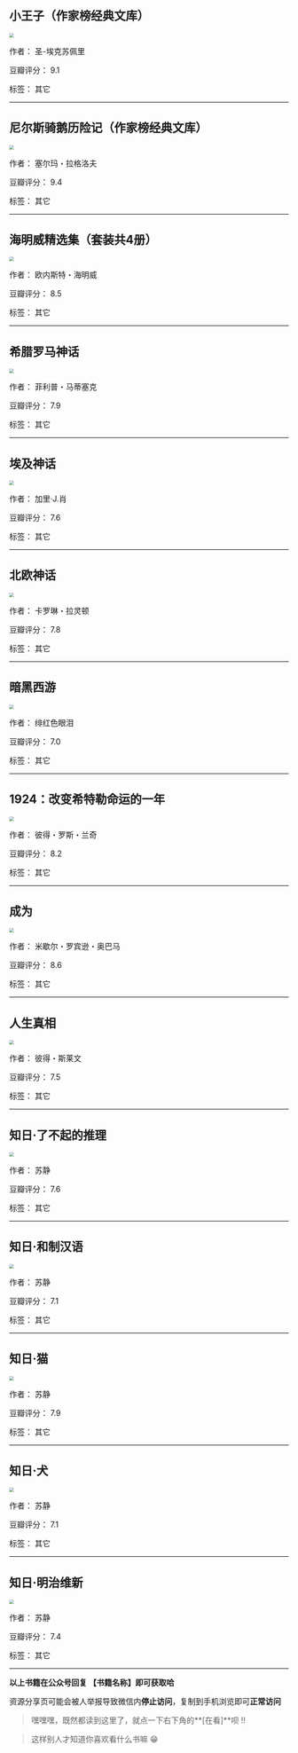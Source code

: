 ## 小王子（作家榜经典文库）

<img src="https://www.aibooks.cc/wp-content/uploads/2019/04/2019040805341028.jpg" style="zoom:50%;" />

作者： 圣-埃克苏佩里

豆瓣评分：  9.1

标签： 其它


---

## 尼尔斯骑鹅历险记（作家榜经典文库）

<img src="https://www.aibooks.cc/wp-content/uploads/2019/04/2019040805293898.jpg" style="zoom:50%;" />

作者： 塞尔玛・拉格洛夫

豆瓣评分：  9.4

标签： 其它


---

## 海明威精选集（套装共4册）

<img src="https://www.aibooks.cc/wp-content/uploads/2019/04/20190408052256100.jpg" style="zoom:50%;" />

作者： 欧内斯特・海明威

豆瓣评分：  8.5

标签： 其它


---

## 希腊罗马神话

<img src="https://www.aibooks.cc/wp-content/uploads/2019/04/2019040805163946.jpg" style="zoom:50%;" />

作者： 菲利普・马蒂塞克

豆瓣评分：  7.9

标签： 其它


---

## 埃及神话

<img src="https://www.aibooks.cc/wp-content/uploads/2019/04/2019040805103246.jpg" style="zoom:50%;" />

作者： 加里·J.肖

豆瓣评分：  7.6

标签： 其它


---

## 北欧神话

<img src="https://www.aibooks.cc/wp-content/uploads/2019/04/2019040804393512.jpg" style="zoom:50%;" />

作者： 卡罗琳・拉灵顿

豆瓣评分：  7.8

标签： 其它


---

## 暗黑西游

<img src="https://www.aibooks.cc/wp-content/uploads/2019/04/2019040804342235.jpg" style="zoom:50%;" />

作者： 绯红色眼泪

豆瓣评分：  7.0

标签： 其它


---

## 1924：改变希特勒命运的一年

<img src="https://www.aibooks.cc/wp-content/uploads/2019/04/2019040804241663.jpg" style="zoom:50%;" />

作者： 彼得・罗斯・兰奇

豆瓣评分：  8.2

标签： 其它


---

## 成为

<img src="https://www.aibooks.cc/wp-content/uploads/2019/04/2019040804123544.jpg" style="zoom:50%;" />

作者： 米歇尔・罗宾逊・奥巴马

豆瓣评分：  8.6

标签： 其它


---

## 人生真相

<img src="https://www.aibooks.cc/wp-content/uploads/2019/04/2019040803504690.jpg" style="zoom:50%;" />

作者： 彼得・斯莱文

豆瓣评分：  7.5

标签： 其它


---

## 知日·了不起的推理

<img src="https://www.aibooks.cc/wp-content/uploads/2019/04/2019040803354892.jpg" style="zoom:50%;" />

作者： 苏静

豆瓣评分：  7.6

标签： 其它


---

## 知日·和制汉语

<img src="https://www.aibooks.cc/wp-content/uploads/2019/04/2019040803294191.jpg" style="zoom:50%;" />

作者： 苏静

豆瓣评分：  7.1

标签： 其它


---

## 知日·猫

<img src="https://www.aibooks.cc/wp-content/uploads/2019/04/2019040803243422.jpg" style="zoom:50%;" />

作者： 苏静

豆瓣评分：  7.9

标签： 其它


---

## 知日·犬

<img src="https://www.aibooks.cc/wp-content/uploads/2019/04/2019040803191736.jpg" style="zoom:50%;" />

作者： 苏静

豆瓣评分：  7.1

标签： 其它


---

## 知日·明治维新

<img src="https://www.aibooks.cc/wp-content/uploads/2019/04/2019040716370287.jpg" style="zoom:50%;" />

作者： 苏静

豆瓣评分：  7.4

标签： 其它


---


**以上书籍在公众号回复 【书籍名称】即可获取哈** 


资源分享页可能会被人举报导致微信内**停止访问**，复制到手机浏览即可**正常访问**


> 嘿嘿嘿，既然都读到这里了，就点一下右下角的**[在看]**呗 !!

> 

> 这样别人才知道你喜欢看什么书嘛 😁

